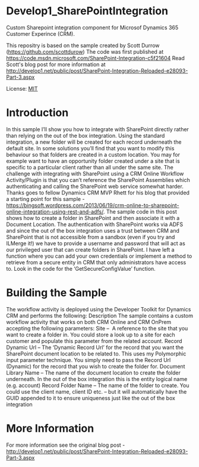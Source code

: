 # Develop1_SharePointIntegration
Custom Sharepoint integration component for Microsof Dynamics 365 Customer Experince (CRM).

This repositry is based on the sample created by Scott Durrow (https://github.com/scottdurow)
The code was first published at https://code.msdn.microsoft.com/SharePoint-Integration-c5f21604
Read Scott's blog post for more information at http://develop1.net/public/post/SharePoint-Integration-Reloaded-e28093-Part-3.aspx

License: [MIT](http://www.opensource.org/licenses/mit-license.php)

# Introduction
In this sample I’ll show you how to integrate with SharePoint directly rather than relying on the out of the box integration. 
Using the standard integration, a new folder will be created for each record underneath the default site. In some solutions you’ll find that you want to modify this behaviour so that folders are created in a custom location. You may for example want to have an opportunity folder created under a site that is specific to a particular client rather than all under the same site.
The challenge with integrating with SharePoint using a CRM Online Workflow Activity/Plugin is that you can’t reference the SharePoint Assemblies which authenticating and calling the SharePoint web service somewhat harder. Thanks goes to fellow Dynamics CRM MVP Rhett for his blog that provided a starting point for this sample - https://bingsoft.wordpress.com/2013/06/19/crm-online-to-sharepoint-online-integration-using-rest-and-adfs/. The sample code in this post shows how to create a folder in SharePoint and then associate it with a Document Location. The authentication with SharePoint works via ADFS and since the out of the box integration uses a trust between CRM and SharePoint that is not accessible from a sandbox (even if you try and ILMerge it!) we have to provide a username and password that will act as our privileged user that can create folders in SharePoint. I have left a function where you can add your own credentials or implement a method to retrieve from a secure entity in CRM that only administrators have access to. Look in the code for the ‘GetSecureConfigValue’ function.
 
# Building the Sample
The workflow activity is deployed using the Developer Toolkit for Dynamics CRM and performs the following:
Description
The sample contains a custom workflow activity that works on both CRM Online and CRM OnPrem accepting the following parameters:
Site –  A reference to the site that you want to create a folder in. You could store a look up to a site for each customer and populate this parameter from the related account. 
Record Dynamic Url – The ‘Dynamic Record Url’ for the record that you want the SharePoint document location to be related to. This uses my Polymorphic input parameter technique. You simply need to pass the Record Url (Dynamic) for the record that you wish to create the folder for. 
Document Library Name – The name of the document location to create the folder underneath. In the out of the box integration this is the entity logical name (e.g. account) 
Record Folder Name – The name of the folder to create. You could use the client name, client ID etc. – but it will automatically have the GUID appended to it to ensure uniqueness just like the out of the box integration

# More Information
For more information see the original blog post - http://develop1.net/public/post/SharePoint-Integration-Reloaded-e28093-Part-3.aspx
